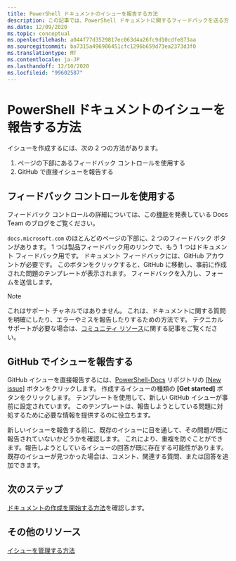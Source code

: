 ```yaml
---
title: PowerShell ドキュメントのイシューを報告する方法
description: この記事では、PowerShell ドキュメントに関するフィードバックを送る方法について説明します。
ms.date: 12/09/2020
ms.topic: conceptual
ms.openlocfilehash: a044f77d3529817ec063d4a26fc9d10cdfe873aa
ms.sourcegitcommit: ba7315a496986451cfc1296b659d73ea2373d3f0
ms.translationtype: MT
ms.contentlocale: ja-JP
ms.lasthandoff: 12/10/2020
ms.locfileid: "99602587"
---
```

# <a name="how-to-file-a-powershell-docs-issue"></a>PowerShell ドキュメントのイシューを報告する方法

イシューを作成するには、次の 2 つの方法があります。

1. ページの下部にあるフィードバック コントロールを使用する
1. GitHub で直接イシューを報告する

## <a name="using-the-feedback-controls"></a>フィードバック コントロールを使用する

フィードバック コントロールの詳細については、この[機能][feedback]を発表している Docs Team のブログをご覧ください。

`docs.microsoft.com` のほとんどのページの下部に、2 つのフィードバック ボタンがあります。 1 つは製品フィードバック用のリンクで、もう 1 つはドキュメント フィードバック用です。 ドキュメント フィードバックには、GitHub アカウントが必要です。 このボタンをクリックすると、GitHub に移動し、事前に作成された問題のテンプレートが表示されます。
フィードバックを入力し、フォームを送信します。

> [!NOTE]
> これはサポート チャネルではありません。 これは、ドキュメントに関する質問を明確にしたり、エラーやミスを報告したりするための方法です。 テクニカル サポートが必要な場合は、[コミュニティ リソース](../community-support.md)に関する記事をご覧ください。

## <a name="filing-issues-on-github"></a>GitHub でイシューを報告する

GitHub イシューを直接報告するには、[PowerShell-Docs][docs-issues] リポジトリの [[New issue]][new-issue] ボタンをクリックします。 作成するイシューの種類の **[Get started]** ボタンをクリックします。 テンプレートを使用して、新しい GitHub イシューが事前に設定されています。 このテンプレートは、報告しようとしている問題に対処するために必要な情報を提供するのに役立ちます。

新しいイシューを報告する前に、既存のイシューに目を通して、その問題が既に報告されていないかどうかを確認します。 これにより、重複を防ぐことができます。報告しようとしているイシューの回答が既に存在する可能性があります。 既存のイシューが見つかった場合は、コメント、関連する質問、または回答を追加できます。

## <a name="next-steps"></a>次のステップ

[ドキュメントの作成を開始する方法](get-started-writing.md)を確認します。

## <a name="additional-resources"></a>その他のリソース

[イシューを管理する方法](managing-issues.md)

<!-- reference links -->
[feedback]: /teamblog/a-new-feedback-system-is-coming-to-docs
[new-issue]: https://github.com/MicrosoftDocs/PowerShell-Docs/issues/new/choose
[docs-issues]: https://github.com/MicrosoftDocs/PowerShell-Docs/issues

